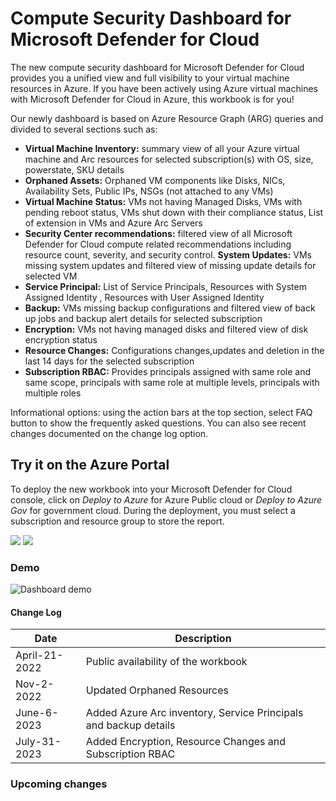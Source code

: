 # Compute Security Dashboard for Microsoft Defender for Cloud

The new compute security dashboard for Microsoft Defender for Cloud provides you a unified view and full visibility to your virtual machine resources in Azure. If you have been actively using Azure virtual machines with  Microsoft Defender for Cloud in Azure, this workbook is for you!

Our newly dashboard is based on Azure Resource Graph (ARG) queries and divided to several sections such as:

-	**Virtual Machine Inventory:** summary view of all your Azure virtual machine and Arc resources for selected subscription(s) with OS, size, powerstate, SKU details 
-	**Orphaned Assets:** Orphaned VM components like Disks, NICs, Availability Sets, Public IPs, NSGs (not attached to any VMs) 
-	**Virtual Machine Status:** VMs not having Managed Disks, VMs with pending reboot status, VMs shut down with their compliance status, List of extension in VMs and Azure Arc Servers 
-	**Security Center recommendations:** filtered view of all Microsoft Defender for Cloud compute related recommendations including resource count, severity, and security control. **System Updates:** VMs missing system updates and filtered view of missing update details for selected VM 
-	**Service Principal:** List of Service Principals, Resources with System Assigned Identity , Resources with User Assigned Identity
-	**Backup:** VMs missing backup configurations and filtered view of back up jobs and backup alert details for selected subscription
-	**Encryption:** VMs not having managed disks and filtered view of disk encryption status
-	**Resource Changes:**  Configurations changes,updates and deletion in the last 14 days for the selected subscription
-	**Subscription RBAC:** Provides principals assigned with same role and same scope, principals with same role at multiple levels, principals with multiple roles 


Informational options: using the action bars at the top section, select FAQ button to show the frequently asked questions. You can also see recent changes documented on the change log option.

## Try it on the Azure Portal

To deploy the new workbook into your Microsoft Defender for Cloud console, click on *Deploy to Azure* for Azure Public cloud or *Deploy to Azure Gov* for government cloud.
During the deployment, you must select a subscription and resource group to store the report. 

<a href="https://portal.azure.com/#create/Microsoft.Template/uri/https%3A%2F%2Fraw.githubusercontent.com%2FITSec365%2FWorkbooks%2Fmain%2FComputeSecurityDashboard%2FComputeSecurityDashboardv4.json" target="_blank"><img src="https://aka.ms/deploytoazurebutton"/></a>
<a href="https://portal.azure.us/#create/Microsoft.Template/uri/https%3A%2F%2Fraw.githubusercontent.com%2FITSec365%2FWorkbooks%2Fmain%2FComputeSecurityDashboard%2FComputeSecurityDashboardv4.json" target="_blank"><img src="https://aka.ms/deploytoazuregovbutton"/></a>

### Demo
![Dashboard demo](./compsec.GIF)

#### Change Log 

|Date|Description|
|---|---|
|April-21-2022| Public availability of the workbook| 
|Nov-2-2022| Updated Orphaned Resources  | 
|June-6-2023| Added Azure Arc inventory, Service Principals and backup details  | 
|July-31-2023| Added Encryption, Resource Changes and Subscription RBAC  |

### Upcoming changes


